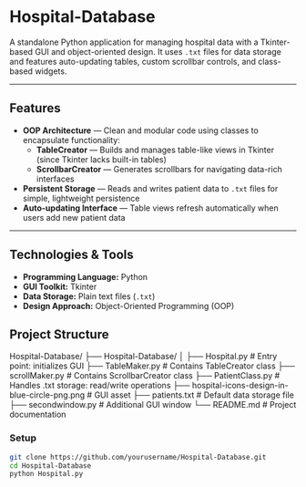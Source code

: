 # Hospital-Database

A standalone Python application for managing hospital data with a Tkinter-based GUI and object-oriented design. It uses `.txt` files for data storage and features auto-updating tables, custom scrollbar controls, and class-based widgets.

---

## Features

- **OOP Architecture** — Clean and modular code using classes to encapsulate functionality:
  - **TableCreator** — Builds and manages table-like views in Tkinter (since Tkinter lacks built-in tables)
  - **ScrollbarCreator** — Generates scrollbars for navigating data-rich interfaces
- **Persistent Storage** — Reads and writes patient data to `.txt` files for simple, lightweight persistence
- **Auto-updating Interface** — Table views refresh automatically when users add new patient data

---

## Technologies & Tools

- **Programming Language:** Python  
- **GUI Toolkit:** Tkinter  
- **Data Storage:** Plain text files (`.txt`)  
- **Design Approach:** Object-Oriented Programming (OOP)

## Project Structure
Hospital-Database/
├── Hospital-Database/
│
├── Hospital.py # Entry point: initializes GUI
├── TableMaker.py # Contains TableCreator class
├── scrollMaker.py # Contains ScrollbarCreator class
├── PatientClass.py # Handles .txt storage: read/write operations
├── hospital-icons-design-in-blue-circle-png.png # GUI asset
├── patients.txt # Default data storage file
├── secondwindow.py # Additional GUI window
└── README.md # Project documentation


### Setup
```bash
git clone https://github.com/yourusername/Hospital-Database.git
cd Hospital-Database
python Hospital.py


